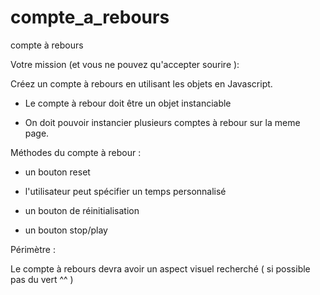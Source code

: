# compte_a_rebours
compte à rebours

Votre mission (et vous ne pouvez qu'accepter sourire  ):

Créez un compte à rebours en utilisant les objets en Javascript.

- Le compte à rebour doit être un objet instanciable

- On doit pouvoir instancier plusieurs comptes à rebour sur la meme page.


Méthodes du compte à rebour :

- un bouton reset

- l'utilisateur peut spécifier un temps personnalisé

- un bouton de réinitialisation

- un bouton stop/play

Périmètre :

Le compte à rebours devra avoir un aspect visuel recherché ( si possible pas du vert ^^ )

